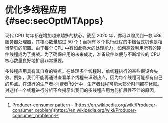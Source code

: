 [TODO]:讨论日程安排问题(单独部分)

# 优化多线程应用 {#sec:secOptMTApps}

现代 CPU 每年都在增加越来越多的核心。截至 2020 年，你可以购买到一款 x86 服务器处理器，其核心数量超过 50 个！而拥有 8 个执行线程的中档台式机也是相当常见的配置。由于每个 CPU 中有如此强大的处理能力，如何高效利用所有的硬件线程成为了挑战。为了确保应用的未来成功，准备软件以便与不断增长的 CPU 核心数量良好地扩展非常重要。

多线程应用具有其自身的特点。在处理多个线程时，单线程执行的某些假设会失效。例如，我们不能再通过查看单个线程来识别热点，因为每个线程可能都有自己的热点。在流行的[生产者-消费者](https://en.wikipedia.org/wiki/Producer–consumer_problem)[^5]设计中，生产者线程可能大部分时间都在休眠。对这样一个线程进行分析不会揭示出我们的多线程应用为何扩展性不佳的原因。

[^5]: Producer-consumer pattern - [https://en.wikipedia.org/wiki/Producer-consumer_problem](https://en.wikipedia.org/wiki/Producer-consumer_problem)